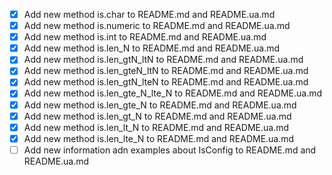 - [x] Add new method is.char to README.md and README.ua.md
- [x] Add new method is.numeric to README.md and README.ua.md
- [x] Add new method is.int to README.md and README.ua.md
- [x] Add new method is.len_N to README.md and README.ua.md
- [x] Add new method is.len_gtN_ltN to README.md and README.ua.md
- [x] Add new method is.len_gteN_ltN to README.md and README.ua.md
- [x] Add new method is.len_gtN_lteN to README.md and README.ua.md
- [x] Add new method is.len_gte_N_lte_N to README.md and README.ua.md
- [x] Add new method is.len_gte_N to README.md and README.ua.md
- [x] Add new method is.len_gt_N to README.md and README.ua.md
- [x] Add new method is.len_lt_N to README.md and README.ua.md
- [x] Add new method is.len_lte_N to README.md and README.ua.md
- [ ] Add new information adn examples about IsConfig to README.md and README.ua.md
